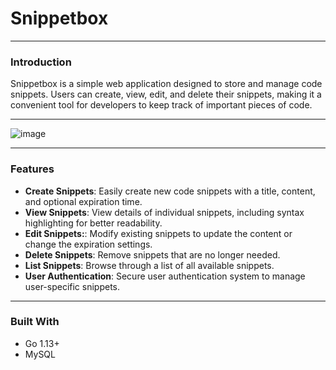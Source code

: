 # Snippetbox
---
### Introduction

Snippetbox is a simple web application designed to store and manage code snippets. Users can create, view, edit, and delete their snippets, making it a convenient tool for developers to keep track of important pieces of code.

---

![image](https://github.com/JasonYao3/snippetbox/assets/50341059/7f75bdd2-27fb-4bf0-8300-89b82e25123e)

---

### Features

- **Create Snippets**: Easily create new code snippets with a title, content, and optional expiration time.
- **View Snippets**: View details of individual snippets, including syntax highlighting for better readability.
- **Edit Snippets:**: Modify existing snippets to update the content or change the expiration settings.
- **Delete Snippets**: Remove snippets that are no longer needed.
- **List Snippets**: Browse through a list of all available snippets.
- **User Authentication**: Secure user authentication system to manage user-specific snippets.

---

### Built With

- Go 1.13+
- MySQL


